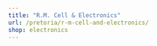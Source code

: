 ```yaml
---
title: "R.M. Cell & Electronics"
url: /pretoria/r-m-cell-and-electronics/
shop: electronics
---
```


